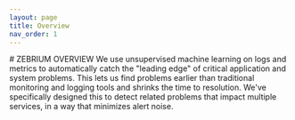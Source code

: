 ```yaml
---
layout: page
title: Overview
nav_order: 1
---
```

<link rel="shortcut icon" type="image/x-icon" href="{{ site.baseurl }}/images/favicon.ico?" >
# ZEBRIUM OVERVIEW 
We use unsupervised machine learning on logs and metrics to automatically catch the "leading edge" of critical application and system problems. This lets us find problems earlier than traditional monitoring and logging tools and shrinks the time to resolution. We've specifically designed this to detect related problems that impact multiple services, in a way that minimizes alert noise.
